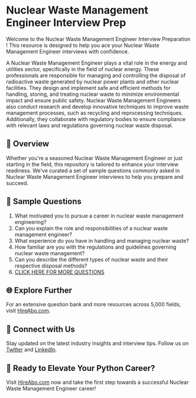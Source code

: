 # Nuclear Waste Management Engineer Interview Prep

Welcome to the Nuclear Waste Management Engineer Interview Preparation ! This resource is designed to help you ace your Nuclear Waste Management Engineer interviews with confidence.

A Nuclear Waste Management Engineer plays a vital role in the energy and utilities sector, specifically in the field of nuclear energy. These professionals are responsible for managing and controlling the disposal of radioactive waste generated by nuclear power plants and other nuclear facilities. They design and implement safe and efficient methods for handling, storing, and treating nuclear waste to minimize environmental impact and ensure public safety. Nuclear Waste Management Engineers also conduct research and develop innovative techniques to improve waste management processes, such as recycling and reprocessing techniques. Additionally, they collaborate with regulatory bodies to ensure compliance with relevant laws and regulations governing nuclear waste disposal.

## 🚀 Overview

Whether you're a seasoned Nuclear Waste Management Engineer or just starting in the field, this repository is tailored to enhance your interview readiness. We've curated a set of sample questions commonly asked in Nuclear Waste Management Engineer interviews to help you prepare and succeed.

## 📝 Sample Questions

1. What motivated you to pursue a career in nuclear waste management engineering?
2. Can you explain the role and responsibilities of a nuclear waste management engineer?
3. What experience do you have in handling and managing nuclear waste?
4. How familiar are you with the regulations and guidelines governing nuclear waste management?
5. Can you describe the different types of nuclear waste and their respective disposal methods?
6. [CLICK HERE FOR MORE QUESTIONS](https://hireabo.com/job/20_3_7/Nuclear%20Waste%20Management%20Engineer)

## 🌐 Explore Further

For an extensive question bank and more resources across 5,000 fields, visit [HireAbo.com](https://www.hireabo.com).

## 📱 Connect with Us

Stay updated on the latest industry insights and interview tips. Follow us on [Twitter](https://twitter.com/hireabo) and [LinkedIn](https://www.linkedin.com/in/hire-abo-3609972a8/).

## 🚀 Ready to Elevate Your Python Career?

Visit [HireAbo.com](https://www.hireabo.com) now and take the first step towards a successful Nuclear Waste Management Engineer career!